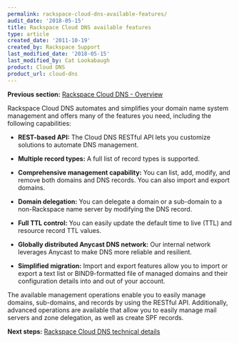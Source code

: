 ```yaml
---
permalink: rackspace-cloud-dns-available-features/
audit_date: '2018-05-15'
title: Rackspace Cloud DNS available features
type: article
created_date: '2011-10-19'
created_by: Rackspace Support
last_modified_date: '2018-05-15'
last_modified_by: Cat Lookabaugh
product: Cloud DNS
product_url: cloud-dns
---
```


**Previous section:** [Rackspace Cloud DNS - Overview](/support/how-to/rackspace-cloud-dns-overview)

Rackspace Cloud DNS automates and simplifies your domain name system
management and offers many of the features you need, including the following capabilities:

-   **REST-based API:** The Cloud DNS RESTful API lets you customize solutions to
    automate DNS management.

-   **Multiple record types:** A full list of record types is supported.

-   **Comprehensive management capability:** You can list, add, modify, and
    remove both domains and DNS records. You can also import and export domains.

-   **Domain delegation:** You can delegate a domain or a sub-domain 
    to a non-Rackspace name server by modifying the DNS record.

-   **Full TTL control:** You can easily update the default time to live (TTL)
    and resource record TTL values.

-   **Globally distributed Anycast DNS network:** Our internal network
    leverages Anycast to make DNS more reliable and resilient.

-   **Simplified migration:** Import and export features allow you to
    import or export a text list or BIND9-formatted file of managed
    domains and their configuration details into and out of your
    account.

The available management operations enable you to easily manage domains,
sub-domains, and records by using the RESTful API. Additionally, advanced
operations are available that allow you to easily manage mail servers and
zone delegation, as well as create SPF records.

**Next steps:** [Rackspace Cloud DNS technical details](/support/how-to/rackspace-cloud-dns-technical-details)
